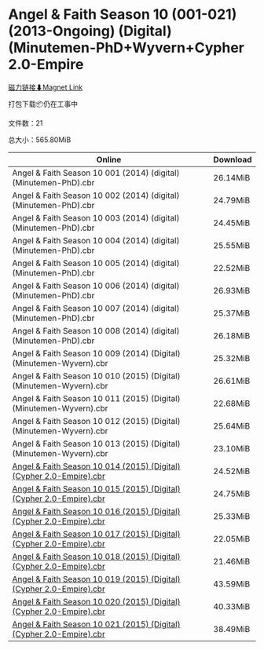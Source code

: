 # Angel & Faith Season 10 (001-021) (2013-Ongoing) (Digital)(Minutemen-PhD+Wyvern+Cypher 2.0-Empire

[磁力链接⬇Magnet Link](magnet:?xt=urn:btih:4392290542ceb4c705f5a39a65c9525f8f6f9576&dn=Angel%20%26%20Faith%20Season%2010%20%28001-021%29%20%282013-Ongoing%29%20%28Digital%29%28Minutemen-PhD%2BWyvern%2BCypher%202.0-Empire)

打包下载📦仍在工事中

文件数：21

总大小：565.80MiB

Online | Download
--- | ---
Angel & Faith Season 10 001 (2014) (digital) (Minutemen-PhD).cbr | 26.14MiB
Angel & Faith Season 10 002 (2014) (digital) (Minutemen-PhD).cbr | 24.79MiB
Angel & Faith Season 10 003 (2014) (digital) (Minutemen-PhD).cbr | 24.45MiB
Angel & Faith Season 10 004 (2014) (digital) (Minutemen-PhD).cbr | 25.55MiB
Angel & Faith Season 10 005 (2014) (digital) (Minutemen-PhD).cbr | 22.52MiB
Angel & Faith Season 10 006 (2014) (digital) (Minutemen-PhD).cbr | 26.93MiB
Angel & Faith Season 10 007 (2014) (digital) (Minutemen-PhD).cbr | 25.37MiB
Angel & Faith Season 10 008 (2014) (digital) (Minutemen-PhD).cbr | 26.18MiB
Angel & Faith Season 10 009 (2014) (Digital) (Minutemen-Wyvern).cbr | 25.32MiB
Angel & Faith Season 10 010 (2015) (Digital) (Minutemen-Wyvern).cbr | 26.61MiB
Angel & Faith Season 10 011 (2015) (Digital) (Minutemen-Wyvern).cbr | 22.68MiB
Angel & Faith Season 10 012 (2015) (Digital) (Minutemen-Wyvern).cbr | 25.64MiB
Angel & Faith Season 10 013 (2015) (Digital) (Minutemen-Wyvern).cbr | 23.10MiB
[Angel & Faith Season 10 014 (2015) (Digital) (Cypher 2.0-Empire).cbr](https://github.com/alicewish/markdown/blob/master/comic/Angel-Faith-Season-10-014-2015-Digital-Cypher-2-0-Empire-cbr.md) | 24.52MiB
[Angel & Faith Season 10 015 (2015) (Digital) (Cypher 2.0-Empire).cbr](https://github.com/alicewish/markdown/blob/master/comic/Angel-Faith-Season-10-015-2015-Digital-Cypher-2-0-Empire-cbr.md) | 24.75MiB
[Angel & Faith Season 10 016 (2015) (Digital) (Cypher 2.0-Empire).cbr](https://github.com/alicewish/markdown/blob/master/comic/Angel-Faith-Season-10-016-2015-Digital-Cypher-2-0-Empire-cbr.md) | 25.33MiB
[Angel & Faith Season 10 017 (2015) (Digital) (Cypher 2.0-Empire).cbr](https://github.com/alicewish/markdown/blob/master/comic/Angel-Faith-Season-10-017-2015-Digital-Cypher-2-0-Empire-cbr.md) | 22.05MiB
[Angel & Faith Season 10 018 (2015) (Digital) (Cypher 2.0-Empire).cbr](https://github.com/alicewish/markdown/blob/master/comic/Angel-Faith-Season-10-018-2015-Digital-Cypher-2-0-Empire-cbr.md) | 21.46MiB
[Angel & Faith Season 10 019 (2015) (Digital) (Cypher 2.0-Empire).cbr](https://github.com/alicewish/markdown/blob/master/comic/Angel-Faith-Season-10-019-2015-Digital-Cypher-2-0-Empire-cbr.md) | 43.59MiB
[Angel & Faith Season 10 020 (2015) (Digital) (Cypher 2.0-Empire).cbr](https://github.com/alicewish/markdown/blob/master/comic/Angel-Faith-Season-10-020-2015-Digital-Cypher-2-0-Empire-cbr.md) | 40.33MiB
[Angel & Faith Season 10 021 (2015) (Digital) (Cypher 2.0-Empire).cbr](https://github.com/alicewish/markdown/blob/master/comic/Angel-Faith-Season-10-021-2015-Digital-Cypher-2-0-Empire-cbr.md) | 38.49MiB